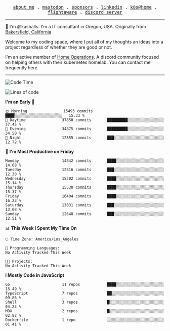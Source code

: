 <p align="center">
  <samp>
    <a href="https://jordanjones.org/">about me</a> .
    <a rel="me" href="https://mastodon.social/@kashall">mastodon</a> .
    <a href="https://github.com/sponsors/kashalls">sponsors</a> .
    <a href="https://linkedin.com/in/jordpjones">linkedin</a> .
    <a href="https://github.com/kashalls/home-cluster">k8s@home</a> .
    <a href="https://flightaware.com/adsb/stats/user/kashalls">flightaware</a> .
    <a href="https://discord.gg/V2WrCfqba9">discord server</a>
  </samp>
</p>

----------------------------------------------------------------

:wave: I'm @kashalls. I'm a IT consultant in Oregon, USA. Originally from [Bakersfield, California](https://maps.app.goo.gl/QQMtywTWghpXB6Tu6)

Welcome to my coding space, where I put all of my thoughts an ideas into a project regardless of whether they are good or not.

I'm an active member of [Home Operations](https://discord.gg/home-operations). A discord community focused on helping others with their kubernetes homelab. You can contact me frequently here.

----------------------------------------------------------------
<!--START_SECTION:waka-->
![Code Time](http://img.shields.io/badge/Code%20Time-2%2C286%20hrs%2046%20mins-blue)

![Lines of code](https://img.shields.io/badge/From%20Hello%20World%20I%27ve%20Written-12.4%20million%20lines%20of%20code-blue)

**I'm an Early 🐤** 

```text
🌞 Morning                15493 commits       ████░░░░░░░░░░░░░░░░░░░░░   15.33 % 
🌆 Daytime                37850 commits       █████████░░░░░░░░░░░░░░░░   37.45 % 
🌃 Evening                34875 commits       █████████░░░░░░░░░░░░░░░░   34.50 % 
🌙 Night                  12855 commits       ███░░░░░░░░░░░░░░░░░░░░░░   12.72 % 
```
📅 **I'm Most Productive on Friday** 

```text
Monday                   14842 commits       ████░░░░░░░░░░░░░░░░░░░░░   14.68 % 
Tuesday                  12516 commits       ███░░░░░░░░░░░░░░░░░░░░░░   12.38 % 
Wednesday                15302 commits       ████░░░░░░░░░░░░░░░░░░░░░   15.14 % 
Thursday                 15530 commits       ████░░░░░░░░░░░░░░░░░░░░░   15.37 % 
Friday                   16404 commits       ████░░░░░░░░░░░░░░░░░░░░░   16.23 % 
Saturday                 13831 commits       ███░░░░░░░░░░░░░░░░░░░░░░   13.68 % 
Sunday                   12648 commits       ███░░░░░░░░░░░░░░░░░░░░░░   12.51 % 
```


📊 **This Week I Spent My Time On** 

```text
🕑︎ Time Zone: America/Los_Angeles

💬 Programming Languages: 
No Activity Tracked This Week

🐱‍💻 Projects: 
No Activity Tracked This Week
```

**I Mostly Code in JavaScript** 

```text
Go                       11 repos            ████░░░░░░░░░░░░░░░░░░░░░   15.49 % 
TypeScript               7 repos             ██░░░░░░░░░░░░░░░░░░░░░░░   09.86 % 
Shell                    3 repos             █░░░░░░░░░░░░░░░░░░░░░░░░   04.23 % 
MDX                      2 repos             █░░░░░░░░░░░░░░░░░░░░░░░░   02.82 % 
Dockerfile               1 repo              ░░░░░░░░░░░░░░░░░░░░░░░░░   01.41 % 
```




<!--END_SECTION:waka-->